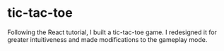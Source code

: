 # tic-tac-toe
Following the React tutorial, I built a tic-tac-toe game. I redesigned it for greater intuitiveness and made modifications to the gameplay mode.
